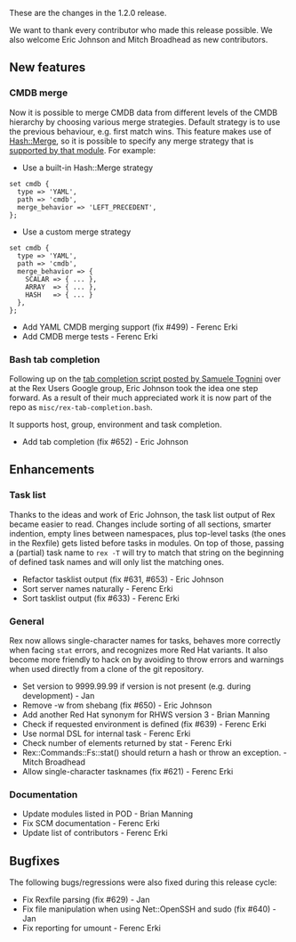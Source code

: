 These are the changes in the 1.2.0 release.

We want to thank every contributor who made this release possible. We also welcome Eric Johnson and Mitch Broadhead as new contributors.

New features
------------

### CMDB merge

Now it is possible to merge CMDB data from different levels of the CMDB hierarchy by choosing various merge strategies. Default strategy is to use the previous behaviour, e.g. first match wins. This feature makes use of [Hash::Merge](https://metacpan.org/pod/Hash::Merge), so it is possible to specify any merge strategy that is [supported by that module](https://metacpan.org/pod/Hash::Merge#specify_behavior-hashref-name). For example:

-   Use a built-in Hash::Merge strategy

<!-- -->

    set cmdb {
      type => 'YAML',
      path => 'cmdb',
      merge_behavior => 'LEFT_PRECEDENT',
    };

-   Use a custom merge strategy

<!-- -->

    set cmdb {
      type => 'YAML',
      path => 'cmdb',
      merge_behavior => {
        SCALAR => { ... },
        ARRAY  => { ... },
        HASH   => { ... }
      }, 
    };

-   Add YAML CMDB merging support (fix \#499) - Ferenc Erki
-   Add CMDB merge tests - Ferenc Erki

### Bash tab completion

Following up on the [tab completion script posted by Samuele Tognini](https://groups.google.com/forum/#!searchin/rex-users/bash$20completion/rex-users/HlIbyKYJu2c/LnSkTblEj5gJ) over at the Rex Users Google group, Eric Johnson took the idea one step forward. As a result of their much appreciated work it is now part of the repo as `misc/rex-tab-completion.bash`.

It supports host, group, environment and task completion.

-   Add tab completion (fix \#652) - Eric Johnson

Enhancements
------------

### Task list

Thanks to the ideas and work of Eric Johnson, the task list output of Rex became easier to read. Changes include sorting of all sections, smarter indention, empty lines between namespaces, plus top-level tasks (the ones in the Rexfile) gets listed before tasks in modules. On top of those, passing a (partial) task name to `rex -T` will try to match that string on the beginning of defined task names and will only list the matching ones.

-   Refactor tasklist output (fix \#631, \#653) - Eric Johnson
-   Sort server names naturally - Ferenc Erki
-   Sort tasklist output (fix \#633) - Ferenc Erki

### General

Rex now allows single-character names for tasks, behaves more correctly when facing `stat` errors, and recognizes more Red Hat variants. It also become more friendly to hack on by avoiding to throw errors and warnings when used directly from a clone of the git repository.

-   Set version to 9999.99.99 if version is not present (e.g. during development) - Jan
-   Remove -w from shebang (fix \#650) - Eric Johnson
-   Add another Red Hat synonym for RHWS version 3 - Brian Manning
-   Check if requested environment is defined (fix \#639) - Ferenc Erki
-   Use normal DSL for internal task - Ferenc Erki
-   Check number of elements returned by stat - Ferenc Erki
-   Rex::Commands::Fs::stat() should return a hash or throw an exception. - Mitch Broadhead
-   Allow single-character tasknames (fix \#621) - Ferenc Erki

### Documentation

-   Update modules listed in POD - Brian Manning
-   Fix SCM documentation - Ferenc Erki
-   Update list of contributors - Ferenc Erki

Bugfixes
--------

The following bugs/regressions were also fixed during this release cycle:

-   Fix Rexfile parsing (fix \#629) - Jan
-   Fix file manipulation when using Net::OpenSSH and sudo (fix \#640) - Jan
-   Fix reporting for umount - Ferenc Erki


